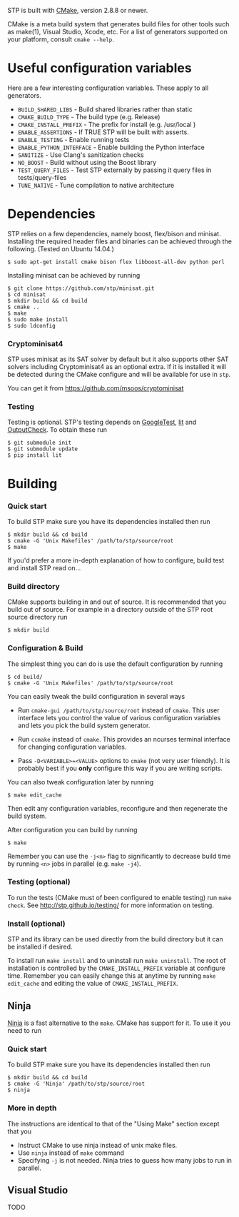 STP is built with [CMake](http://cmake.org/), version 2.8.8 or newer.

CMake is a meta build system that generates build files for other tools such as
make(1), Visual Studio, Xcode, etc. For a list of generators supported on your
platform, consult `cmake --help`.

# Useful configuration variables
Here are a few interesting configuration variables. These apply to all
generators.

- ``BUILD_SHARED_LIBS`` - Build shared libraries rather than static
- ``CMAKE_BUILD_TYPE`` - The build type (e.g. Release)
- ``CMAKE_INSTALL_PREFIX`` - The prefix for install (e.g. /usr/local )
- ``ENABLE_ASSERTIONS`` - If TRUE STP will be built with asserts.
- ``ENABLE_TESTING`` - Enable running tests
- ``ENABLE_PYTHON_INTERFACE`` - Enable building the Python interface
- ``SANITIZE`` - Use Clang's sanitization checks
- ``NO_BOOST`` - Build without using the Boost library
- ``TEST_QUERY_FILES`` -  Test STP externally by passing it query files in tests/query-files
- ``TUNE_NATIVE`` - Tune compilation to native architecture

# Dependencies

STP relies on a few dependencies, namely boost, flex/bison and minisat. Installing
the required header files and binaries can be achieved through the following.
(Tested on Ubuntu 14.04.)

```
$ sudo apt-get install cmake bison flex libboost-all-dev python perl
```

Installing minisat can be achieved by running

```
$ git clone https://github.com/stp/minisat.git
$ cd minisat
$ mkdir build && cd build
$ cmake ..
$ make
$ sudo make install
$ sudo ldconfig
```

### Cryptominisat4

STP uses minisat as its SAT solver by default but it also supports other SAT solvers including Cryptominisat4 as an optional extra. If it is installed it will be detected during the CMake configure and will be available for use in ``stp``.

You can get it from https://github.com/msoos/cryptominisat

### Testing

Testing is optional. STP's testing depends on [GoogleTest][1], [lit][2] and [OutputCheck][3]. To obtain these run

```
$ git submodule init
$ git submodule update
$ pip install lit
```

[1]: https://code.google.com/p/googletest/
[2]: https://pypi.python.org/pypi/lit
[3]: https://github.com/stp/OutputCheck


# Building

### Quick start
To build STP make sure you have its dependencies installed then run

```
$ mkdir build && cd build
$ cmake -G 'Unix Makefiles' /path/to/stp/source/root
$ make
```

If you'd prefer a more in-depth explanation of how to configure, build
test and install STP read on...

### Build directory

CMake supports building in and out of source. It is recommended that
you build out of source. For example in a directory outside of the
STP root source directory run

```
$ mkdir build
```

### Configuration & Build

The simplest thing you can do is use the default configuration by running

```
$ cd build/
$ cmake -G 'Unix Makefiles' /path/to/stp/source/root
```

You can easily tweak the build configuration in several ways

* Run ``cmake-gui /path/to/stp/source/root`` instead of ``cmake``. This
  user interface lets you control the value of various configuration
  variables and lets you pick the build system generator.

* Run ``ccmake`` instead of ``cmake``. This provides an ncurses terminal
  interface for changing configuration variables.

* Pass ``-D<VARIABLE>=<VALUE>`` options to ``cmake`` (not very user friendly).
  It is probably best if you **only** configure this way if you are writing
  scripts.

You can also tweak configuration later by running

```
$ make edit_cache
```

Then edit any configuration variables, reconfigure and then regenerate the
build system.

After configuration you can build by running

```
$ make
```

Remember you can use the `-j<n>` flag to significantly to decrease build
time by running `<n>` jobs in parallel (e.g. `make -j4`).

### Testing (optional)

To run the tests (CMake must of been configured to enable testing) run `make check`. See http://stp.github.io/testing/ for more information on testing.

### Install (optional)

STP and its library can be used directly from the build directory but it can be installed if desired.


To install run `make install` and to uninstall run `make uninstall`. The root of installation is controlled by the ``CMAKE_INSTALL_PREFIX`` variable at configure time. Remember you can easily change this at anytime by running `make edit_cache` and editing the value of ``CMAKE_INSTALL_PREFIX``.

## Ninja

[Ninja](http://martine.github.io/ninja/) is a fast alternative to the ``make``. CMake has support
for it. To use it you need to run

### Quick start

To build STP make sure you have its dependencies installed then run

```
$ mkdir build && cd build
$ cmake -G 'Ninja' /path/to/stp/source/root
$ ninja
```

### More in depth

The instructions are identical to that of the "Using Make" section except that you

* Instruct CMake to use ninja instead of unix make files.
* Use ``ninja`` instead of ``make`` command
* Specifying ``-j`` is not needed. Ninja tries to guess how many jobs to run in parallel.

## Visual Studio

TODO
